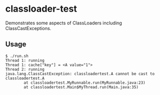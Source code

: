 classloader-test
================

Demonstrates some aspects of ClassLoaders including ClassCastExceptions.

Usage
-----

    $ ./run.sh
    Thread 1: running
    Thread 1: cache["key"] = <A value="1">
    Thread 2: running
    java.lang.ClassCastException: classloadertest.A cannot be cast to classloadertest.A
            at classloadertest.MyRunnable.run(MyRunnable.java:23)
            at classloadertest.Main$MyThread.run(Main.java:35)
